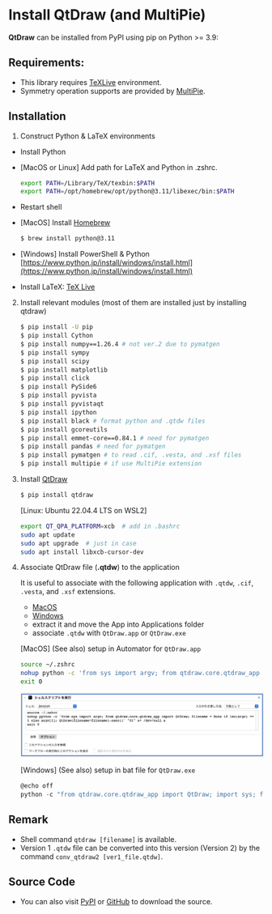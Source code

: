 # Install QtDraw (and MultiPie)

**QtDraw** can be installed from PyPI using pip on Python >= 3.9:


## Requirements:
- This library requires [TeXLive](https://www.tug.org/texlive/) environment.
- Symmetry operation supports are provided by [MultiPie](https://github.com/CMT-MU/MultiPie).

## Installation

1. Construct Python & LaTeX environments
- Install Python
- [MacOS or Linux] Add path for LaTeX and Python in .zshrc.
    ```bash
    export PATH=/Library/TeX/texbin:$PATH
    export PATH=/opt/homebrew/opt/python@3.11/libexec/bin:$PATH
    ```
- Restart shell
- [MacOS] Install [Homebrew](https://brew.sh/index_ja)
    ```bash
    $ brew install python@3.11
    ```
- [Windows] Install PowerShell & Python [https://www.python.jp/install/windows/install.html](https://www.python.jp/install/windows/install.html)

- Install LaTeX: [TeX Live](https://www.tug.org/texlive/doc/texlive-ja/texlive-ja.pdf)

2. Install relevant modules (most of them are installed just by installing qtdraw)
    ```bash
    $ pip install -U pip
    $ pip install Cython
    $ pip install numpy==1.26.4 # not ver.2 due to pymatgen
    $ pip install sympy
    $ pip install scipy
    $ pip install matplotlib
    $ pip install click
    $ pip install PySide6
    $ pip install pyvista
    $ pip install pyvistaqt
    $ pip install ipython
    $ pip install black # format python and .qtdw files
    $ pip install gcoreutils
    $ pip install emmet-core==0.84.1 # need for pymatgen
    $ pip install pandas # need for pymatgen
    $ pip install pymatgen # to read .cif, .vesta, and .xsf files
    $ pip install multipie # if use MultiPie extension
    ```

3. Install [QtDraw](https://cmt-mu.github.io/QtDraw/)

    ```bash
    $ pip install qtdraw
    ```
    [Linux: Ubuntu 22.04.4 LTS on WSL2]
    ```bash
    export QT_QPA_PLATFORM=xcb  # add in .bashrc
    sudo apt update
    sudo apt upgrade  # just in case
    sudo apt install libxcb-cursor-dev
    ```

4. Associate QtDraw file (**.qtdw**) to the application

    It is useful to associate with the following application with `.qtdw`, `.cif`, `.vesta`, and `.xsf` extensions.
   - [MacOS](https://github.com/CMT-MU/QtDraw/tree/main/others/QtDraw_MacApp.zip)
   - [Windows](https://github.com/CMT-MU/QtDraw/tree/main/others/QtDraw_WinApp.zip)
   - extract it and move the App into Applications folder
   - associate `.qtdw` with `QtDraw.app` or `QtDraw.exe`

    [MacOS] (See also) setup in Automator for `QtDraw.app`
    ```bash
    source ~/.zshrc
    nohup python -c 'from sys import argv; from qtdraw.core.qtdraw_app import QtDraw; filename = None if len(argv) == 1 else argv[1]; QtDraw(filename=filename).exec()' "$1" &> /dev/null &
    exit 0
    ```
    ![automator.jpg](fig/automator.jpg)

    [Windows] (See also) setup in bat file for `QtDraw.exe`

    ```powershell
    @echo off
    python -c "from qtdraw.core.qtdraw_app import QtDraw; import sys; filename = sys.argv[1] if len(sys.argv) > 1 else None; QtDraw(filename=filename).exec()" %1
    ```

## Remark
- Shell command `qtdraw [filename]` is available.
- Version 1 `.qtdw` file can be converted into this version (Version 2) by the command `conv_qtdraw2 [ver1_file.qtdw]`.

## Source Code
- You can also visit [PyPI](https://pypi.org/project/qtdraw/) or [GitHub](https://github.com/CMT-MU/QtDraw) to download the source.
